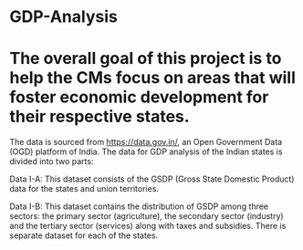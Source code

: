 # GDP-Analysis
# The overall goal of this project is to help the CMs focus on areas that will foster economic development for their respective states.

The data is sourced from https://data.gov.in/, an Open Government Data (OGD) platform of India. The data for GDP analysis of the Indian states is divided into two parts:

Data I-A: This dataset consists of the GSDP (Gross State Domestic Product) data for the states and union territories.

Data I-B: This dataset contains the distribution of GSDP among three sectors: the primary sector (agriculture), the secondary sector (industry) and the tertiary sector (services) along with taxes and subsidies. There is separate dataset for each of the states.
